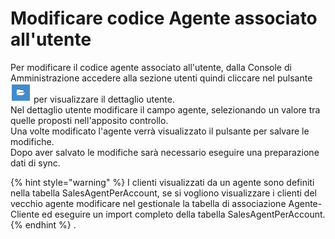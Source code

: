 # Modificare codice Agente associato all'utente

Per modificare il codice agente associato all'utente, dalla Console di Amministrazione accedere alla sezione utenti quindi cliccare nel pulsante <img src="../../../.gitbook/assets/image (34).png" alt="" data-size="original"> per visualizzare il dettaglio utente.\
Nel dettaglio utente modificare il campo agente, selezionando un valore tra quelle proposti nell'apposito controllo.\
Una volte modificato l'agente verrà visualizzato il pulsante per salvare le modifiche.\
Dopo aver salvato le modifiche sarà necessario eseguire una preparazione dati di sync.

{% hint style="warning" %}
I clienti visualizzati da un agente sono definiti nella tabella SalesAgentPerAccount, se si vogliono visualizzare i clienti del vecchio agente modificare nel gestionale la tabella di associazione Agente-Cliente ed eseguire un import completo della tabella SalesAgentPerAccount.
{% endhint %}
.